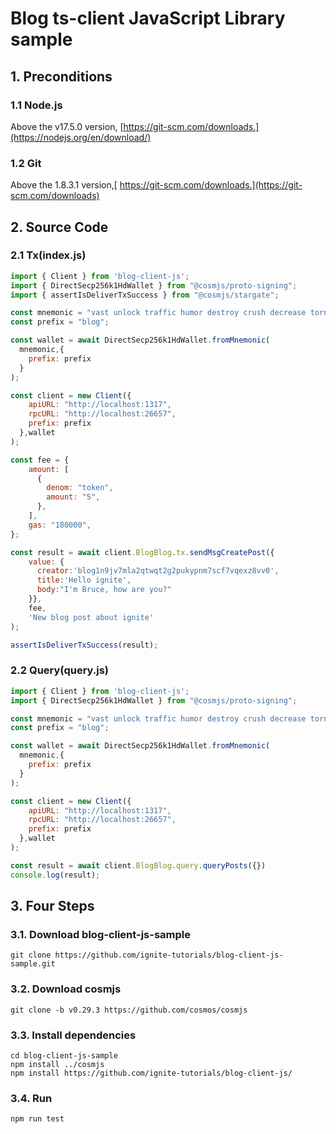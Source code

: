 # Blog ts-client JavaScript Library sample

## 1. Preconditions

### 1.1 Node.js
Above the v17.5.0 version, [https://git-scm.com/downloads.](https://nodejs.org/en/download/)
### 1.2 Git
Above the 1.8.3.1 version,[ https://git-scm.com/downloads.](https://git-scm.com/downloads)

## 2. Source Code
### 2.1 Tx(index.js)
```js
import { Client } from 'blog-client-js';
import { DirectSecp256k1HdWallet } from "@cosmjs/proto-signing";
import { assertIsDeliverTxSuccess } from "@cosmjs/stargate";

const mnemonic = "vast unlock traffic humor destroy crush decrease tornado heart color despair prize shell whip robust wheel magnet unusual suffer tent april identify creek outside";
const prefix = "blog";

const wallet = await DirectSecp256k1HdWallet.fromMnemonic(
  mnemonic,{
    prefix: prefix
  }
);

const client = new Client({ 
    apiURL: "http://localhost:1317",
    rpcURL: "http://localhost:26657",
    prefix: prefix
  },wallet
);

const fee = {
    amount: [
      {
        denom: "token",
        amount: "5",
      },
    ],
    gas: "180000",
};  

const result = await client.BlogBlog.tx.sendMsgCreatePost({
    value: {
      creator:'blog1n9jv7mla2qtwqt2g2pukypnm7scf7vqexz8vv0',
      title:'Hello ignite',
      body:"I'm Bruce, how are you?"
    }},
    fee,
    'New blog post about ignite'
);

assertIsDeliverTxSuccess(result);
```
### 2.2 Query(query.js)
```js
import { Client } from 'blog-client-js';
import { DirectSecp256k1HdWallet } from "@cosmjs/proto-signing";

const mnemonic = "vast unlock traffic humor destroy crush decrease tornado heart color despair prize shell whip robust wheel magnet unusual suffer tent april identify creek outside";
const prefix = "blog";

const wallet = await DirectSecp256k1HdWallet.fromMnemonic(
  mnemonic,{
    prefix: prefix
  }
);

const client = new Client({ 
    apiURL: "http://localhost:1317",
    rpcURL: "http://localhost:26657",
    prefix: prefix
  },wallet
);

const result = await client.BlogBlog.query.queryPosts({})
console.log(result);
```

## 3. Four Steps
### 3.1. Download blog-client-js-sample
```
git clone https://github.com/ignite-tutorials/blog-client-js-sample.git
```

### 3.2. Download cosmjs
```
git clone -b v0.29.3 https://github.com/cosmos/cosmjs
```

### 3.3. Install dependencies
```
cd blog-client-js-sample 
npm install ../cosmjs
npm install https://github.com/ignite-tutorials/blog-client-js/
```

### 3.4. Run
```
npm run test
```
